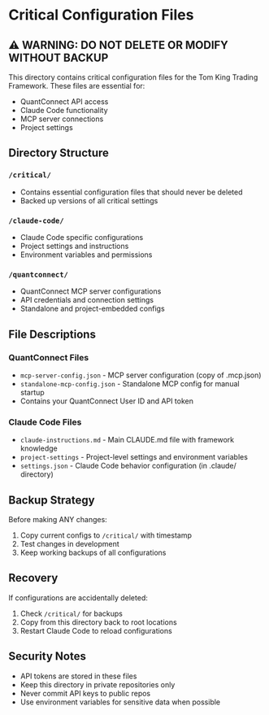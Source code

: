 # Critical Configuration Files

## ⚠️ WARNING: DO NOT DELETE OR MODIFY WITHOUT BACKUP

This directory contains critical configuration files for the Tom King Trading Framework. These files are essential for:
- QuantConnect API access
- Claude Code functionality
- MCP server connections
- Project settings

## Directory Structure

### `/critical/`
- Contains essential configuration files that should never be deleted
- Backed up versions of all critical settings

### `/claude-code/`
- Claude Code specific configurations
- Project settings and instructions
- Environment variables and permissions

### `/quantconnect/`
- QuantConnect MCP server configurations
- API credentials and connection settings
- Standalone and project-embedded configs

## File Descriptions

### QuantConnect Files
- `mcp-server-config.json` - MCP server configuration (copy of .mcp.json)
- `standalone-mcp-config.json` - Standalone MCP config for manual startup
- Contains your QuantConnect User ID and API token

### Claude Code Files
- `claude-instructions.md` - Main CLAUDE.md file with framework knowledge
- `project-settings` - Project-level settings and environment variables
- `settings.json` - Claude Code behavior configuration (in .claude/ directory)

## Backup Strategy

Before making ANY changes:
1. Copy current configs to `/critical/` with timestamp
2. Test changes in development
3. Keep working backups of all configurations

## Recovery

If configurations are accidentally deleted:
1. Check `/critical/` for backups
2. Copy from this directory back to root locations
3. Restart Claude Code to reload configurations

## Security Notes

- API tokens are stored in these files
- Keep this directory in private repositories only
- Never commit API keys to public repos
- Use environment variables for sensitive data when possible